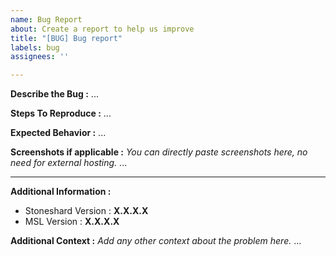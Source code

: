 ```yaml
---
name: Bug Report
about: Create a report to help us improve
title: "[BUG] Bug report"
labels: bug
assignees: ''

---
```


**Describe the Bug :**
...

**Steps To Reproduce :**
...

**Expected Behavior :**
...

**Screenshots if applicable :**
_You can directly paste screenshots here, no need for external hosting._
...

---

**Additional Information :**
- Stoneshard Version : **X.X.X.X**
- MSL Version : **X.X.X.X**

**Additional Context :**
_Add any other context about the problem here._
...
